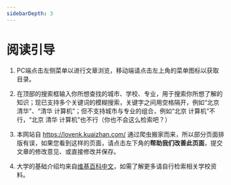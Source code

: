 ```yaml
---
sidebarDepth: 3
---
```


# 阅读引导

1. PC端点击左侧菜单以进行文章浏览，移动端请点击左上角的菜单图标以获取目录。

2. 在顶部的搜索框输入你所想查找的城市、学校、专业，用于搜索你所想了解的知识；现已支持多个关键词的模糊搜索，关键字之间用空格隔开，例如“北京 清华”、“清华 计算机”；但不支持城市与专业的组合，例如“北京 计算机”不行，“北京 清华 计算机”也不行（你也不会这么检索吧？）

3. 本网站自 <https://lovenk.kuaizhan.com/> 通过爬虫搬家而来，所以部分页面排版有误，如果您看到这样的页面，请点击左下角的**帮助我们改善此页面**，提交文章的修改意见、或直接修改并保存。

4. 大学的基础介绍均来自[维基百科中文](https://zh.wikipedia.org/wiki/Wikipedia:%E9%A6%96%E9%A1%B5)，如需了解更多请自行检索相关学校资料。